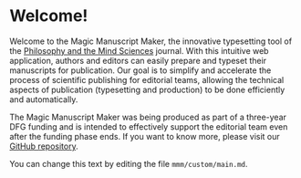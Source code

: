 # Welcome!

Welcome to the Magic Manuscript Maker, the innovative typesetting tool of the [Philosophy and the Mind Sciences](https://philosophymindscience.org/) journal. With this intuitive web application, authors and editors can easily prepare and typeset their manuscripts for publication. Our goal is to simplify and accelerate the process of scientific publishing for editorial teams, allowing the technical aspects of publication (typesetting and production) to be done efficiently and automatically.

The Magic Manuscript Maker was being produced as part of a three-year DFG funding and is intended to effectively support the editorial team even after the funding phase ends. If you want to know more, please visit our [GitHub repository](https://github.com/phimisci).

You can change this text by editing the file `mmm/custom/main.md`.